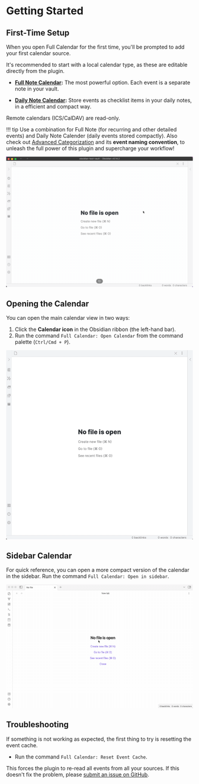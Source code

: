 # Getting Started

## First-Time Setup

When you open Full Calendar for the first time, you'll be prompted to add your first calendar source.

It's recommended to start with a local calendar type, as these are editable directly from the plugin.

-   **[Full Note Calendar](calendars/local.md):** The most powerful option. Each event is a separate note in your vault.

-   **[Daily Note Calendar](calendars/dailynote.md):** Store events as checklist items in your daily notes, in a efficient and compact way.

Remote calendars (ICS/CalDAV) are read-only.

!!! tip
    Use a combination for Full Note (for recurring and other detailed events) and Daily Note Calender (daily events stored compactly). Also check out [Advanced Categorization]((events/categories.md)) and its **event naming convention**, to unleash the full power of this plugin and supercharge your workflow!

![Welcome page](assets/welcome-settings.gif)

## Opening the Calendar

You can open the main calendar view in two ways:
1.  Click the **Calendar icon** in the Obsidian ribbon (the left-hand bar).
2.  Run the command `Full Calendar: Open Calendar` from the command palette (`Ctrl/Cmd + P`).

![Open calendar](assets/open-calendar.gif)

## Sidebar Calendar

For quick reference, you can open a more compact version of the calendar in the sidebar. Run the command `Full Calendar: Open in sidebar`.

![Sidebar calendar](assets/sidebar.gif)

## Troubleshooting

If something is not working as expected, the first thing to try is resetting the event cache.
-   Run the command `Full Calendar: Reset Event Cache`.

This forces the plugin to re-read all events from all your sources. If this doesn't fix the problem, please [submit an issue on GitHub](https://github.com/YouFoundJK/plugin-full-calendar/issues).